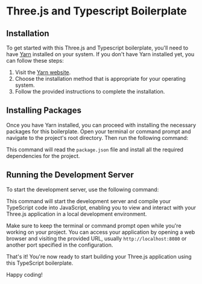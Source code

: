 # Three.js and Typescript Boilerplate

## Installation

To get started with this Three.js and Typescript boilerplate, you'll need to have [Yarn](https://yarnpkg.com) installed on your system. If you don't have Yarn installed yet, you can follow these steps:

1. Visit the [Yarn website](https://yarnpkg.com).
2. Choose the installation method that is appropriate for your operating system.
3. Follow the provided instructions to complete the installation.

## Installing Packages

Once you have Yarn installed, you can proceed with installing the necessary packages for this boilerplate. Open your terminal or command prompt and navigate to the project's root directory. Then run the following command:


This command will read the `package.json` file and install all the required dependencies for the project.

## Running the Development Server

To start the development server, use the following command:


This command will start the development server and compile your TypeScript code into JavaScript, enabling you to view and interact with your Three.js application in a local development environment.

Make sure to keep the terminal or command prompt open while you're working on your project. You can access your application by opening a web browser and visiting the provided URL, usually `http://localhost:8080` or another port specified in the configuration.

That's it! You're now ready to start building your Three.js application using this TypeScript boilerplate.

Happy coding!
